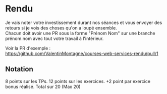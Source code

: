 # Rendu

Je vais noter votre investissement durant nos séances et vous envoyer des retours si je vois des choses qu'on a loupé ensemble.  
Chacun doit avoir une PR sous la forme "Prénom Nom" sur une branche prénom.nom avec tout votre travail à l'intérieur.  
  
Voir la PR d'exemple :  
https://github.com/ValentinMontagne/courses-web-services-rendu/pull/1  

## Notation
8 points sur les TPs.
12 points sur les exercices.
+2 point par exercice bonus réalisé.
Total sur 20 (Max 20)
